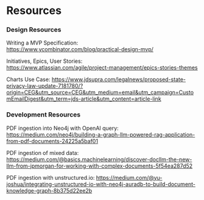 # Resources

### Design Resources

Writing a MVP Specification:  
https://www.ycombinator.com/blog/practical-design-mvp/

Initiatives, Epics, User Stories:  
https://www.atlassian.com/agile/project-management/epics-stories-themes

Charts Use Case:
https://www.jdsupra.com/legalnews/proposed-state-privacy-law-update-7181780/?origin=CEG&utm_source=CEG&utm_medium=email&utm_campaign=CustomEmailDigest&utm_term=jds-article&utm_content=article-link

### Development Resources

PDF ingestion into Neo4j with OpenAI query:  
https://medium.com/neo4j/building-a-graph-llm-powered-rag-application-from-pdf-documents-24225a5baf01

PDF ingestion of mixed data:  
https://medium.com/@basics.machinelearning/discover-docllm-the-new-llm-from-jpmorgan-for-working-with-complex-documents-5f54ea287d52

PDF ingestion with unstructured.io:
https://medium.com/@yu-joshua/integrating-unstructured-io-with-neo4j-auradb-to-build-document-knowledge-graph-8b375d22ee2b
